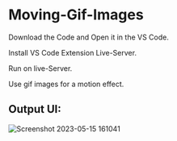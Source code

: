# Moving-Gif-Images

Download the Code and Open it in the VS Code.

Install VS Code Extension Live-Server.

Run on live-Server.

Use gif images for a motion effect.

## Output UI:

![Screenshot 2023-05-15 161041](https://github.com/rohanmr/moving-images/assets/122428641/1ea6eeb2-a3a2-4f14-aa8b-709b34a736d2)

